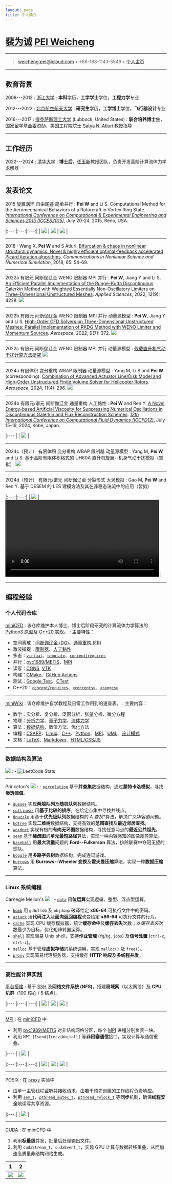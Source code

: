```yaml
---
layout: page
title: 个人简介
---
```


# [裴为诚](https://pvc1989.github.io/resume/chinese) [PEI Weicheng](https://pvc1989.github.io/resume/english)

----

> <i class="fa-solid fa-envelope"></i> <weicheng.pei@icloud.com> •
> <i class="fas fa-mobile-alt"></i> +86-188-1143-5549 •
> <i class="fa-brands fa-github"></i> [个人主页](https://pvc1989.github.io)

----

## 教育背景

2008---2012
:   [浙江大学](https://www.zju.edu.cn)
:   **本科**学历，**工学学士**学位，**工程力学**专业

2012---2022
:   [北京航空航天大学](https://www.buaa.edu.cn)
:   **研究生**学历，**工学博士**学位，**飞行器设计**专业

2016---2017
:   [得克萨斯理工大学](https://www.ttu.edu) (Lubbock, United States)
:   **联合培养博士生**，[国家留学基金委](https://www.csc.edu.cn/)资助，美国工程院院士 [Satya N. Atluri](https://en.wikipedia.org/wiki/Satya_N._Atluri) 教授指导

----

## 工作经历

2022---2024
:   [清华大学](https://www.tsinghua.edu.cn)
:   **博士后**，[任玉新](https://www.hy.tsinghua.edu.cn/info/1154/1826.htm)教授团队，负责开发高阶计算流体力学求解器

----

## 发表论文

2015
旋翼涡环
自由尾迹
简单并行
: **Pei W** and Li S. Computational Method for the Aeromechanical Behaviors of a Rotorcraft in Vortex Ring State. [*International Conference on Computational & Experimental Engineering and Sciences 2015 (ICCES2015)*](https://www.iccesconf.org/), July 20-24, 2015, Reno, USA.

  |:---:|:---:|:---:|
  | ![](../images/hover.svg) | ![](../images/forward.gif) | ![](../images/cpu40.png) |

----

2018
: Wang X, **Pei W** and S Atluri. [Bifurcation & chaos in nonlinear structural dynamics: Novel & highly efficient optimal-feedback accelerated Picard iteration algorithms](https://doi.org/10.1016/j.cnsns.2018.05.008). *Communications in Nonlinear Science and Numerical Simulation*, 2018, 65: 54-69.

----

2022a
有限元
间断伽辽金
WENO 限制器
MPI 并行
: **Pei W**, Jiang Y and Li S. [An Efficient Parallel Implementation of the Runge–Kutta Discontinuous Galerkin Method with Weighted Essentially Non-Oscillatory Limiters on Three-Dimensional Unstructured Meshes](https://doi.org/10.3390/app12094228). *Applied Sciences*, 2022, 12(9): 4228.
  ![](https://www.mdpi.com/applsci/applsci-12-04228/article_deploy/html/images/applsci-12-04228-g022.png)

----

2022b
有限元
间断伽辽金
WENO 限制器
MPI 并行
动量源模型
: **Pei W**, Jiang Y and Li S. [High-Order CFD Solvers on Three-Dimensional Unstructured Meshes: Parallel Implementation of RKDG Method with WENO Limiter and Momentum Sources](https://doi.org/10.3390/aerospace9070372). *Aerospace*, 2022, 9(7): 372.
  ![](https://www.mdpi.com/aerospace/aerospace-09-00372/article_deploy/html/images/aerospace-09-00372-g027.png)

----

2022c
有限元
间断伽辽金
WENO 限制器
MPI 并行
动量源模型
:   [舰载直升机气动干扰计算方法研究](https://pvc1989.github.io/phdthesis/presentation)
    ![](https://pvc1989.github.io/phdthesis/thesis/figures/ship/a=45_p=3/animation.gif)

----

2024a
有限体积
变分重构
WBAP 限制器
动量源模型
: Yang M, Li S and **Pei W** (corresponding). [Combination of Advanced Actuator Line/Disk Model and High-Order Unstructured Finite Volume Solver for Helicopter Rotors](https://doi.org/10.3390/aerospace11040296). *Aerospace*, 2024, 11(4): 296.
  ![](https://www.mdpi.com/aerospace/aerospace-11-00296/article_deploy/html/images/aerospace-11-00296-g029.png)

----

2024b
有限元/谱元
间断伽辽金
通量重构
人工黏性
: **Pei W** and Ren Y. [A Novel Energy-based Artificial Viscosity for Suppressing Numerical Oscillations in Discontinuous Galerkin and Flux Reconstruction Schemes](https://pvc1989.github.io/ICCFD12/presentation). [*12th International Conference on Computational Fluid Dynamics (ICCFD12)*](https://confit.atlas.jp/guide/event/iccfd12/subject/5-C-01/), July 15-19, 2024, Kobe, Japan.
  <a href id="riemann2d_planar"></a>

  |:---:|
  | [![](https://pvc1989.github.io/ICCFD12/riemann2d/h=1e-2_p=3/animation.gif)](#riemann2d_warpped) |

----

2024c（预计）
有限体积
变分重构
WBAP 限制器
动量源模型
: Yang M, **Pei W** and Li S. 基于高阶有限体积格式的 UH60A 直升机旋翼--机身气动干扰模拟（暂拟）
  ![](../images/UH60A.gif)

----

2024d（预计）
有限元/谱元
间断伽辽金
分裂形式
大涡模拟
: Gao M, **Pei W** and Ren Y. 基于 DESEM 的 LES 建模方法及其在非稳态湍流中的应用（暂拟）

  |:---:|:---:|
  | ![](../images/underbelly.jpg) | <video height="240" controls><source src="../images/underbelly.mp4" type="video/mp4">Your browser does not support the video tag.</video> |

----

## 编程经验

### <i class="fa-brands fa-github"></i> 个人代码仓库

[miniCFD](https://github.com/pvc1989/miniCFD)
: 该仓库维护本人博士、博士后阶段研究的计算流体力学算法的 [Python3 原型](https://github.com/pvc1989/miniCFD/tree/develop/python)及 [C++20 实现](https://github.com/pvc1989/miniCFD/tree/develop/include)。
: 主要特性：
  - 空间离散：[间断伽辽金 (DG)](https://pvc1989.github.io/phdthesis/presentation)、[通量重构 (FR)](https://pvc1989.github.io/ICCFD12/presentation)
  - 激波捕捉：[限制器](https://pvc1989.github.io/phdthesis/presentation)、[人工黏性](https://pvc1989.github.io/ICCFD12/presentation)
  - 多态：[`virtual`](https://pvc1989.github.io/miniWiki/programming/languages/cpp/class/inheritance.html)、[`template`](https://pvc1989.github.io/miniWiki/programming/languages/cpp/template/generic.html)、[`concept`/`requires`](https://pvc1989.github.io/miniWiki/programming/languages/cpp/template/concept.html#类型限制)
  - 并行：[pvc1989/METIS](https://github.com/pvc1989/METIS)、[MPI](https://pvc1989.github.io/miniWiki/programming/mpi.html)
  - 读写：[CGNS](https://pvc1989.github.io/miniWiki/programming/mesh/cgns.html), [VTK](https://pvc1989.github.io/miniWiki/programming/mesh/vtk.html)
  - 构建：[CMake](https://pvc1989.github.io/miniWiki/programming/languages/cpp/make.html#cmake)、[GitHub Actions](https://github.com/pvc1989/miniCFD/actions)
  - 测试：[Google Test](https://pvc1989.github.io/miniWiki/programming/languages/cpp/unittest.html#google-test)、[CTest](https://pvc1989.github.io/miniWiki/programming/languages/cpp/unittest.html#ctest)
  - C++20：[`concept`/`requires`](https://pvc1989.github.io/miniWiki/programming/languages/cpp/template/concept.html#类型限制)、[`<concepts>`](https://pvc1989.github.io/miniWiki/programming/languages/cpp/template/concept.html#concepts)、[`<ranges>`](https://pvc1989.github.io/miniWiki/programming/languages/cpp/template/concept.html#ranges)

----

[miniWiki](https://github.com/pvc1989/miniWiki)
: 该仓库维护自学教程及日常工作用到的速查表。
: 主要内容：
  - 数学：实分析、复分析、泛函分析、张量分析、微分方程
  - 物理：[分析力学](https://pvc1989.github.io/miniWiki/physics/analytical_mechanics.html)、[量子力学](https://pvc1989.github.io/miniWiki/physics/quantum_mechanics.html)、[流体力学](https://pvc1989.github.io/miniWiki/physics/continuum/)
  - 算法：[数据结构](https://pvc1989.github.io/miniWiki/algorithms/data_structures/)、数值方法、优化方法
  - 编程：[CSAPP](https://pvc1989.github.io/miniWiki/programming/csapp.html)、[Linux](https://pvc1989.github.io/miniWiki/programming/linux.html)、[C++](https://pvc1989.github.io/miniWiki/programming/languages/cpp.html)、[Python](https://pvc1989.github.io/miniWiki/programming/languages/python.html)、[MPI](https://pvc1989.github.io/miniWiki/programming/mpi.html)、[UML](https://pvc1989.github.io/miniWiki/programming/design/uml.html)、[设计模式](https://pvc1989.github.io/miniWiki/programming/design/patterns.html)
  - 文档：[LaTeX](https://pvc1989.github.io/miniWiki/documenting/latex/)、[Markdown](https://pvc1989.github.io/miniWiki/documenting/markdown.html)、[HTML/CSS/JS](https://pvc1989.github.io/miniWiki/documenting/web/)

----

### <i class="fa-solid fa-arrow-up-a-z"></i> 数据结构及算法

[![](../images/leetcode_coin.gif)](https://leetcode.com/u/pvc1989/)
: - ![LeetCode Stats](https://leetcard.jacoblin.cool/pvc1989?theme=light&ext=heatmap)

----

Princeton's
[![](https://algs4.cs.princeton.edu/cover.png)](https://github.com/pvc1989/assignments-algorithms-princeton)
: - [`percolation`](https://pvc1989.github.io/assignments-algorithms-princeton/dir_b0ea575d0c5b8bf763650c6747a7cdc4.html) 基于**并查集**数据结构，通过**蒙特卡洛模拟**，寻找**渗透阈值**。
  - [`queues`](https://pvc1989.github.io/assignments-algorithms-princeton/dir_1216876c582b2d8bc8af271d600ae31a.html) 实现**两端队列**及**随机队列**数据结构。
  - [`collinear`](https://pvc1989.github.io/assignments-algorithms-princeton/dir_027a30c366c586e6898ee55071a8fb6e.html) 用**基于比较的排序**，在给定点集中寻找共线点。
  - [`8puzzle`](https://pvc1989.github.io/assignments-algorithms-princeton/dir_ef6e82a25a617010ce5f079a2b75227b.html) 用基于**优先级队列**数据结构的 **A* 查找**算法，解决广义华容道问题。
  - [`kdtree`](https://pvc1989.github.io/assignments-algorithms-princeton/dir_a52ca6093bf653b3f327f6154fdf935b.html) 实现**二维树**数据结构，支持高效的**范围查找**及**最近邻居查找**。
  - [`wordnet`](https://pvc1989.github.io/assignments-algorithms-princeton/dir_3f71ad797cfe718c22ccdb1b06ec9938.html) 实现有根的**有向无环图**数据结构，寻找任意两点的**最近公共祖先**。
  - [`seam`](https://pvc1989.github.io/assignments-algorithms-princeton/dir_89346fbae99106396c15a3f1abf88bd2.html) 基于**稀疏图**的**单元最短路径**算法，实现一种内容感知的图像裁剪算法。
  - [`baseball`](https://pvc1989.github.io/assignments-algorithms-princeton/dir_7ae337e67fc61319ed2ae7abe6dec3ea.html) 用**最大流量**问题的 **Ford--Fulkerson** 算法，排除联赛中夺冠无望的球队。
  - [`boggle`](https://pvc1989.github.io/assignments-algorithms-princeton/dir_2f5a60232d789ad5a886f7da2c383c9f.html) 用**多路字典树**数据结构，完成连词游戏。
  - [`burrows`](https://pvc1989.github.io/assignments-algorithms-princeton/dir_4c05c4b10993e593b29578503fdeb137.html) 用 **Burrows--Wheeler 变换**及**霍夫曼压缩**算法，实现一种**数据压缩**算法。

----

### <i class="fa-brands fa-linux"></i> Linux 系统编程

Carnegie Mellon's
[![](http://csapp.cs.cmu.edu/3e/images/csapp3e-cover.jpg)](https://csapp.cs.cmu.edu/)
: - [`data`](https://pvc1989.github.io/miniWiki/programming/csapp/labs/data.html) 用**位运算**实现逻辑、整型、浮点型运算。
  - [`bomb`](https://pvc1989.github.io/miniWiki/programming/csapp/labs/bomb.html) 用 `gdb`/`lldb` 及 `objdump` 破译给定 **x86-64** 可执行文件中的密码。
  - [`attack`](https://pvc1989.github.io/miniWiki/programming/csapp/labs/attack.html) 用**代码注入**及**面向返回编程**改变给定 **x86-64** 可执行文件的行为。
  - [`cache`](https://pvc1989.github.io/miniWiki/programming/csapp/labs/cache.html) 实现 CPU 缓存模拟器，统计**缓存命中**及**缓存丢失**次数；以*缓存丢失*次数最少为目标，优化矩阵转置运算。
  - [`shell`](https://pvc1989.github.io/miniWiki/programming/csapp/labs/shell.html) 实现简易 Unix shell，支持**作业管理** (`fg`/`bg`, `jobs`) 及**信号处置** (`ctrl-c`, `ctrl-z`)。
  - [`malloc`](https://pvc1989.github.io/miniWiki/programming/csapp/labs/malloc.html) 基于管理**虚拟存储**的系统调用，实现 `malloc()` 及 `free()`。
  - [`proxy`](https://pvc1989.github.io/miniWiki/programming/csapp/labs/proxy.html) 实现简易代理服务器，支持缓存 **HTTP 响应**及**多线程并发**。

----

### <i class="fa-solid fa-server"></i> 高性能计算实践

[平台搭建](https://pvc1989.github.io/miniWiki/programming/mpi.html#平台搭建)
: 基于 [SSH](https://pvc1989.github.io/miniWiki/programming/linux/ssh.html) 及**网络文件系统 (NFS)**，搭建**局域网**（以太网段）及 **CPU 机群**（100 核心 / 5 结点）。

  |:---:|:---:|:---:|
  | ![](../images/vbird_basics.jpg) | ![](../images/vbird_server.png) | ![](../images/d501_server.jpg) |

----

[MPI](https://pvc1989.github.io/miniWiki/programming/mpi)
: 在 [miniCFD](https://github.com/pvc1989/miniCFD/) 中
  - 利用 [pvc1989/METIS](https://github.com/pvc1989/METIS) 对非结构网格分区，每个 [MPI](https://pvc1989.github.io/miniWiki/programming/mpi) 进程分别负责一块。
  - 利用 `MPI_[Isend|Irecv|Waitall]` 等**非阻塞通信**接口，实现计算与通信重叠。

  |:---:|
  | ![](https://pvc1989.github.io/phdthesis/thesis/figures/double_mach/partition.png) |

  |:---:|:---:|:---:|
  | ![](https://pvc1989.github.io/phdthesis/thesis/figures/double_mach/balance.svg) | ![](https://pvc1989.github.io/phdthesis/thesis/figures/double_mach/speedup.svg) | ![](https://pvc1989.github.io/phdthesis/thesis/figures/double_mach/efficiency.svg) |

----

POSIX
: 在 [`proxy`](https://pvc1989.github.io/miniWiki/programming/csapp/labs/proxy.html) 实验中
  - 由单一主管线程监听并接收请求，由若干预先创建的工作线程负责响应。
  - 利用 [`sem_t`](https://pvc1989.github.io/miniWiki/programming/csapp/12_concurrent_programming.html#semaphore)、[`pthread_mutex_t`](https://pvc1989.github.io/miniWiki/programming/csapp/12_concurrent_programming.html#pthread_mutex_t)、[`pthread_rwlock_t`](https://pvc1989.github.io/miniWiki/programming/csapp/12_concurrent_programming.html#pthread_rwlock_t) 等**同步**机制，确保**线程安全**地读写共享资源。

  |:---:|
  | ![](https://pvc1989.github.io/miniWiki/programming/csapp/ics3/conc/prethreaded.svg) |

----

[CUDA](http://pvc1989.github.io/miniWiki/programming/cuda)
: 在 [miniCFD](https://github.com/pvc1989/miniCFD/) 中
  1. 利用**标量级**并发，批量后处理输出文件。
  2. 利用 `cudaStream_t`、`cudaEvent_t`，实现 GPU 计算与数据转移重叠，从而加速高质量非结构网格生成。

  |  1  |  2  |
  |:---:|:---:|
  | <a href id="riemann2d_warpped"></a>[![](../images/riemann2d_warpped.gif)](#riemann2d_planar) | ![](../images/distmesh_hole.gif) |
